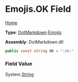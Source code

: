 # Emojis\.OK Field

[Home](../../../README.md)

**Type**: [DotMarkdown](../../README.md)\.[Emojis](../README.md)

**Assembly**: DotMarkdown\.dll

```csharp
public const string OK = ":ok:"
```

### Field Value

System\.[String](https://docs.microsoft.com/en-us/dotnet/api/system.string)
